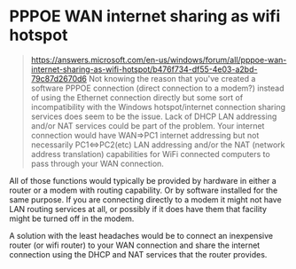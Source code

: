 # PPPOE WAN internet sharing as wifi hotspot
>https://answers.microsoft.com/en-us/windows/forum/all/pppoe-wan-internet-sharing-as-wifi-hotspot/b476f734-df55-4e03-a2bd-79c87d2670d6
Not knowing the reason that you've created a software PPPOE connection (direct connection to a modem?) instead of using the Ethernet connection directly but some sort of incompatibility with the Windows hotspot/internet connection sharing services does seem to be the issue. Lack of DHCP LAN addressing and/or NAT services could be part of the problem. Your internet connection would have WAN=>PC1 internet addressing but not necessarily PC1<=>PC2(etc) LAN addressing and/or the NAT (network address translation) capabilities for WiFi connected computers to pass through your WAN connection.

All of those functions would typically be provided by hardware in either a router or a modem with routing capability. Or by software installed for the same purpose.  If you are connecting directly to a modem it might not have LAN routing services at all, or possibly if it does have them that facility might be turned off in the modem.

A solution with the least headaches would be to connect an inexpensive router (or wifi router) to your WAN connection and share the internet connection using the DHCP and NAT services that the router provides.